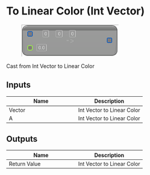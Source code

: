 # To Linear Color (Int Vector)

<div align="left" data-full-width="false">

<figure><img src="To_Linear_Color_(Int_Vector).png" alt=""><figcaption></figcaption></figure>

</div>

Cast from Int Vector to Linear Color

## Inputs

<table>
<thead><tr><th width="170">Name</th><th>Description</th></tr></thead>
<tbody>
<tr><td>Vector</td><td>Int Vector to Linear Color</td></tr>
<tr><td>A</td><td>Int Vector to Linear Color</td></tr>
</tbody>
</table>

## Outputs

<table>
<thead><tr><th width="170">Name</th><th>Description</th></tr></thead>
<tbody>
<tr><td>Return Value</td><td>Int Vector to Linear Color</td></tr>
</tbody>
</table>